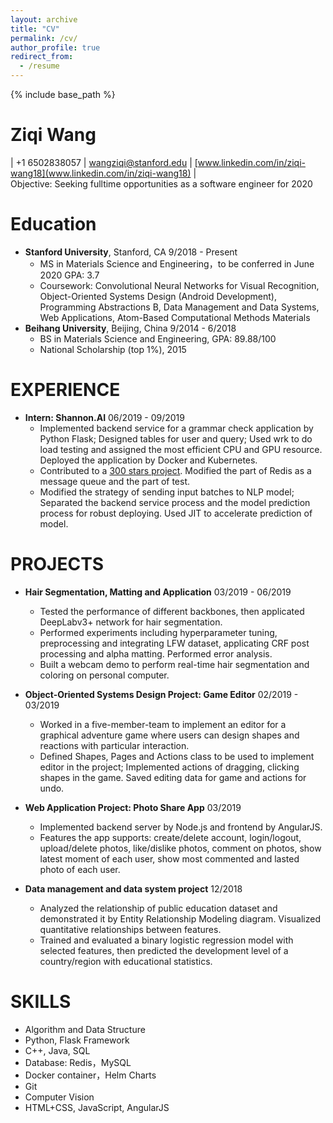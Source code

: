 ```yaml
---
layout: archive
title: "CV"
permalink: /cv/
author_profile: true
redirect_from:
  - /resume
---
```


{% include base_path %}

# Ziqi Wang  

| +1 6502838057 | [wangziqi@stanford.edu](wangziqi@stanford.edu) | [www.linkedin.com/in/ziqi-wang18](www.linkedin.com/in/ziqi-wang18) |  
Objective: Seeking fulltime opportunities as a software engineer for 2020

Education
======
- **Stanford University**, Stanford, CA                                       9/2018 - Present
  -	MS in Materials Science and Engineering，to be conferred in June 2020          GPA: 3.7
  -	Coursework: Convolutional Neural Networks for Visual Recognition, Object-Oriented Systems Design (Android Development), Programming Abstractions B, Data Management and Data Systems, Web Applications, Atom-Based Computational Methods Materials
- **Beihang University**, Beijing, China                                       9/2014 - 6/2018
  - BS in Materials Science and Engineering, GPA: 89.88/100
  - National Scholarship (top 1%), 2015

EXPERIENCE
=====
- **Intern: Shannon.AI**                                                   06/2019 - 09/2019
	- Implemented backend service for a grammar check application by Python Flask; Designed tables for user and query; Used wrk to do load testing and assigned the most efficient CPU and GPU resource. Deployed the application by Docker and Kubernetes.
	- Contributed to a [300 stars project](https://github.com/ShannonAI/service-streamer). Modified the part of Redis as a  message queue and the part of test.
	- Modified the strategy of sending input batches to NLP model; Separated the backend service process and the model prediction process for robust deploying. Used JIT to accelerate prediction of model.


PROJECTS
====== 
- **Hair Segmentation, Matting and Application**                            03/2019 - 06/2019
  - Tested the performance of different backbones, then applicated DeepLabv3+ network for hair segmentation.
  - Performed experiments including hyperparameter tuning, preprocessing and integrating LFW dataset, applicating CRF post processing and alpha matting. Performed error analysis.  
  - Built a webcam demo to perform real-time hair segmentation and coloring on personal computer.
- **Object-Oriented Systems Design Project: Game Editor** 02/2019 - 03/2019
  - Worked in a five-member-team to implement an editor for a graphical adventure game where users can design shapes and reactions with particular interaction.
  - Defined Shapes, Pages and Actions class to be used to implement editor in the project; Implemented actions of dragging, clicking shapes in the game. Saved editing data for game and actions for undo.
 
- **Web Application Project: Photo Share App**										 03/2019
  - Implemented backend server by Node.js and frontend by AngularJS. 
  - Features the app supports: create/delete account, login/logout, upload/delete photos, like/dislike photos, comment on photos, show latest moment of each user, show most commented and lasted photo of each user.  
- **Data management and data system project**                                     12/2018
  - Analyzed the relationship of public education dataset and demonstrated it by Entity Relationship Modeling diagram. Visualized quantitative relationships between features.
  - Trained and evaluated a binary logistic regression model with selected features, then predicted the development level of a country/region with educational statistics. 

SKILLS
=====
- Algorithm and Data Structure
- Python, Flask Framework
- C++, Java, SQL
- Database: Redis，MySQL
- Docker container，Helm Charts
- Git
- Computer Vision
- HTML+CSS, JavaScript, AngularJS


